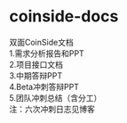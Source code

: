 # coinside-docs
双面CoinSide文档 <br>
1.需求分析报告和PPT<br>
2.项目接口文档<br>
3.中期答辩PPT<br>
4.Beta冲刺答辩PPT<br>
5.团队冲刺总结（含分工）<br>
注：六次冲刺日志见博客
